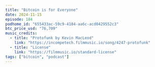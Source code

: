 ```yaml
---
title: "Bitcoin is for Everyone"
date: 2024-11-15
episode: 184
podhome_id: "655433ac-59c9-4184-aa6c-acd0429552c3"
btc_price_usd: "76,709"
music_credits:
  - title: "Protofunk by Kevin MacLeod"
    link: "https://incompetech.filmmusic.io/song/4247-protofunk"
  - title: "License"
    link: "https://filmmusic.io/standard-license"
tags: ["bitcoin", "podcast"]
---
```

